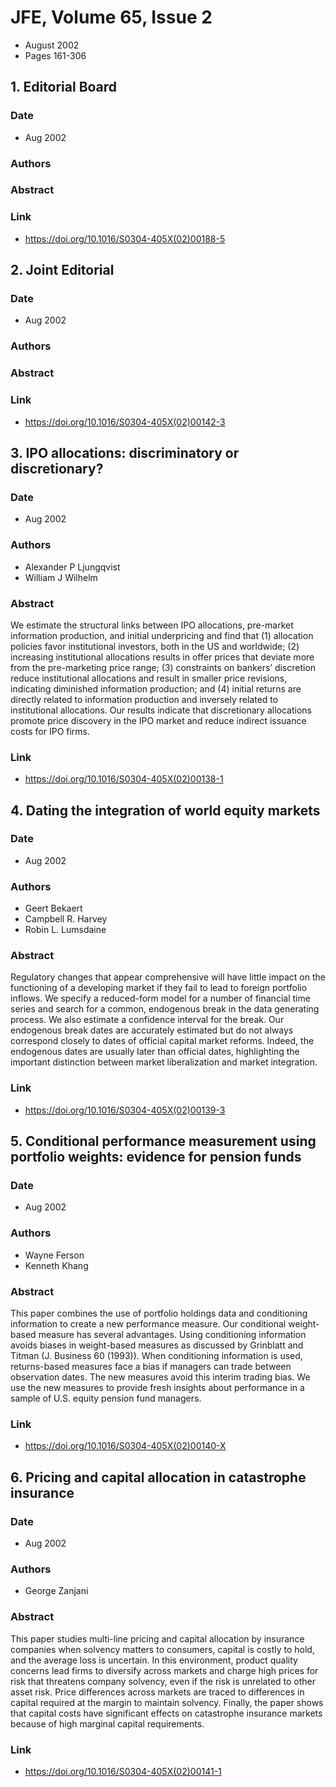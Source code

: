 # JFE, Volume 65, Issue 2
- August 2002
- Pages 161-306

## 1. Editorial Board
### Date
- Aug 2002
### Authors
### Abstract

### Link
- https://doi.org/10.1016/S0304-405X(02)00188-5

## 2. Joint Editorial
### Date
- Aug 2002
### Authors
### Abstract

### Link
- https://doi.org/10.1016/S0304-405X(02)00142-3

## 3. IPO allocations: discriminatory or discretionary?
### Date
- Aug 2002
### Authors
- Alexander P Ljungqvist
- William J Wilhelm
### Abstract
We estimate the structural links between IPO allocations, pre-market information production, and initial underpricing and find that (1) allocation policies favor institutional investors, both in the US and worldwide; (2) increasing institutional allocations results in offer prices that deviate more from the pre-marketing price range; (3) constraints on bankers’ discretion reduce institutional allocations and result in smaller price revisions, indicating diminished information production; and (4) initial returns are directly related to information production and inversely related to institutional allocations. Our results indicate that discretionary allocations promote price discovery in the IPO market and reduce indirect issuance costs for IPO firms.
### Link
- https://doi.org/10.1016/S0304-405X(02)00138-1

## 4. Dating the integration of world equity markets
### Date
- Aug 2002
### Authors
- Geert Bekaert
- Campbell R. Harvey
- Robin L. Lumsdaine
### Abstract
Regulatory changes that appear comprehensive will have little impact on the functioning of a developing market if they fail to lead to foreign portfolio inflows. We specify a reduced-form model for a number of financial time series and search for a common, endogenous break in the data generating process. We also estimate a confidence interval for the break. Our endogenous break dates are accurately estimated but do not always correspond closely to dates of official capital market reforms. Indeed, the endogenous dates are usually later than official dates, highlighting the important distinction between market liberalization and market integration.
### Link
- https://doi.org/10.1016/S0304-405X(02)00139-3

## 5. Conditional performance measurement using portfolio weights: evidence for pension funds
### Date
- Aug 2002
### Authors
- Wayne Ferson
- Kenneth Khang
### Abstract
This paper combines the use of portfolio holdings data and conditioning information to create a new performance measure. Our conditional weight-based measure has several advantages. Using conditioning information avoids biases in weight-based measures as discussed by Grinblatt and Titman (J. Business 60 (1993)). When conditioning information is used, returns-based measures face a bias if managers can trade between observation dates. The new measures avoid this interim trading bias. We use the new measures to provide fresh insights about performance in a sample of U.S. equity pension fund managers.
### Link
- https://doi.org/10.1016/S0304-405X(02)00140-X

## 6. Pricing and capital allocation in catastrophe insurance
### Date
- Aug 2002
### Authors
- George Zanjani
### Abstract
This paper studies multi-line pricing and capital allocation by insurance companies when solvency matters to consumers, capital is costly to hold, and the average loss is uncertain. In this environment, product quality concerns lead firms to diversify across markets and charge high prices for risk that threatens company solvency, even if the risk is unrelated to other asset risk. Price differences across markets are traced to differences in capital required at the margin to maintain solvency. Finally, the paper shows that capital costs have significant effects on catastrophe insurance markets because of high marginal capital requirements.
### Link
- https://doi.org/10.1016/S0304-405X(02)00141-1

